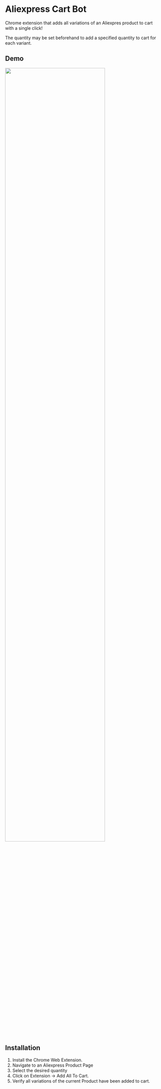 # Aliexpress Cart Bot

Chrome extension that adds all variations of an Aliexpres product to cart with a single click! 

The quantity may be set beforehand to add a specified quantity to cart for each variant. 

## Demo 
<img src="https://media.giphy.com/media/Ef5MrNeVjKtquJU2NB/giphy.gif" width="80%">

## Installation
1. Install the Chrome Web Extension. 
2. Navigate to an Aliexpress Product Page
3. Select the desired quantity
4. Click on Extension -> Add All To Cart.
5. Verify all variations of the current Product have been added to cart. 
